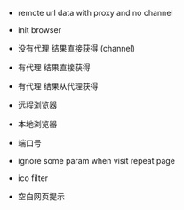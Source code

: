 - remote url data with proxy and no channel
- init browser

- 没有代理 结果直接获得 (channel)
- 有代理 结果直接获得
- 有代理 结果从代理获得

- 远程浏览器
- 本地浏览器

- 端口号

- ignore some param when visit repeat page

- ico filter
- 空白网页提示